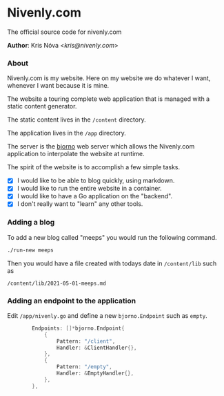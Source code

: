 # Nivenly.com


The official source code for nivenly.com

**Author**: Kris Nóva <_kris@nivenly.com_>

### About

Nivenly.com is my website. Here on my website we do whatever I want, whenever I want because it is mine.

The website a touring complete web application that is managed with a static content generator. 

The static content lives in the `/content` directory. 

The application lives in the `/app` directory. 

The server is the [bjorno](https://github.com/kris-nova/bjorno) web server which allows the Nivenly.com application to interpolate the website at runtime. 

The spirit of the website is to accomplish a few simple tasks. 

 - [X] I would like to be able to blog quickly, using markdown.
 - [X] I would like to run the entire website in a container.
 - [X] I would like to have a Go application on the "backend".
 - [X] I don't really want to "learn" any other tools.

### Adding a blog 

To add a new blog called "meeps" you would run the following command. 

```bash 
./run-new meeps
```

Then you would have a file created with todays date in `/content/lib` such as

``` 
/content/lib/2021-05-01-meeps.md
```

### Adding an endpoint to the application 

Edit `/app/nivenly.go` and define a new `bjorno.Endpoint` such as `empty`.

```go 
		Endpoints: []*bjorno.Endpoint{
			{
				Pattern: "/client",
				Handler: &ClientHandler{},
			},
			{
				Pattern: "/empty",
				Handler: &EmptyHandler{},
			},
		},
```

